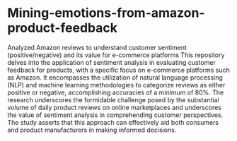 # Mining-emotions-from-amazon-product-feedback
Analyzed Amazon reviews to understand customer sentiment (positive/negative) and its value for e-commerce platforms
This repository delves into the application of sentiment analysis in evaluating customer feedback for products, with a specific focus on e-commerce platforms such as Amazon. It encompasses the utilization of natural language processing (NLP) and machine learning methodologies to categorize reviews as either positive or negative, accomplishing accuracies of a minimum of 80%. The research underscores the formidable challenge posed by the substantial volume of daily product reviews on online marketplaces and underscores the value of sentiment analysis in comprehending customer perspectives. The study asserts that this approach can effectively aid both consumers and product manufacturers in making informed decisions.

